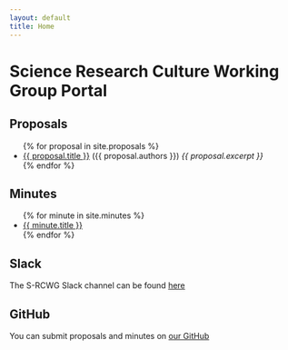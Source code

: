```yaml
---
layout: default
title: Home
---
```


# Science Research Culture Working Group Portal

## Proposals

<ul>
  {% for proposal in site.proposals %}
    <li>
      <a href="{{ proposal.url | relative_url  }}">{{ proposal.title }}</a> ({{ proposal.authors }}) <em>{{ proposal.excerpt }} </em>
    </li>
  {% endfor %}
</ul>

## Minutes

<ul>
  {% for minute in site.minutes %}
    <li>
      <a href="{{ minute.url | relative_url  }}">{{ minute.title }}</a>
    </li>
  {% endfor %}
</ul>


## Slack

The S-RCWG Slack channel can be found [here](https://swc-neuro.slack.com/archives/C01CK2NTV32)

## GitHub

You can submit proposals and minutes on [our GitHub]({{site.url}})

<br>
<br>

